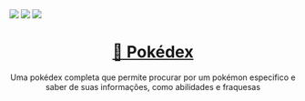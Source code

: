<img src="https://img.shields.io/static/v1?label=Status&message=Finished&color=FFCB05&style=flat&logo=POKEMON"/>
<img src="https://img.shields.io/static/v1?label=Version&message=v1.2&color=FF3333&style=plastic&logo=POKEMON"/>
<img src="https://img.shields.io/static/v1?label=License&message=MIT&color=#&style=plastic&logo=POKEMON"/>
    


<h1 align="center">
    <a href="https://erickpedrosa.github.io/Pokedex/">🔗 Pokédex</a>
</h1>

<p align="center">Uma pokédex completa que permite procurar por um pokémon especifico e saber de suas informações, como abilidades e fraquesas</p>

